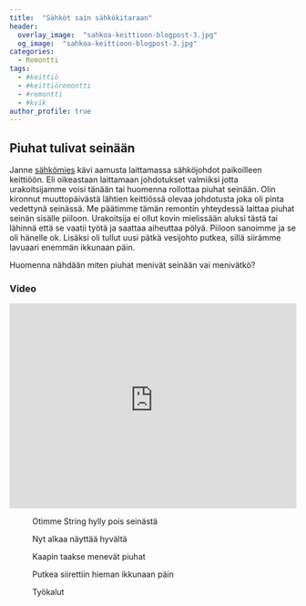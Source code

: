 ```yaml
---
title:  "Sähköt sain sähkökitaraan"
header:
  overlay_image:  "sahkoa-keittioon-blogpost-3.jpg"
  og_image:  "sahkoa-keittioon-blogpost-3.jpg"
categories: 
  - Remontti
tags:
  - #keittiö
  - #keittiöremontti
  - #remontti
  - #kvik
author_profile: true
---
```


## Piuhat tulivat seinään

Janne [sähkömies][sahkomies] kävi aamusta laittamassa sähköjohdot paikoilleen keittiöön.
Eli oikeastaan laittamaan johdotukset valmiiksi jotta urakoitsijamme voisi tänään tai huomenna roilottaa piuhat seinään.
Olin kironnut muuttopäivästä lähtien keittiössä olevaa johdotusta joka oli pinta vedettynä seinässä. Me päätimme tämän remontin yhteydessä 
laittaa piuhat seinän sisälle piiloon. Urakoitsija ei ollut kovin mielissään aluksi tästä tai lähinnä että se vaatii työtä ja saattaa aiheuttaa pölyä.
Piiloon sanoimme ja se oli hänelle ok. Lisäksi oli tullut uusi pätkä vesijohto putkea, sillä siirämme lavuaari enemmän ikkunaan päin.

Huomenna nähdään miten piuhat menivät seinään vai menivätkö? 

### Video

<iframe width="100%" height="360" src="https://www.youtube-nocookie.com/embed/T3i8b8_8pGo?controls=0&amp;showinfo=0" frameborder="0" allowfullscreen></iframe>

<figure class="align-center">
  <img src="{{ site.url }}{{ site.baseurl }}/images/sahkoa-keittioon-blogpost.jpg" alt="">
  <figcaption>Otimme String hylly pois seinästä</figcaption>
</figure> 

<figure class="align-center">
  <img src="{{ site.url }}{{ site.baseurl }}/images/sahkoa-keittioon-blogpost-2.jpg" alt="">
  <figcaption>Nyt alkaa näyttää hyvältä</figcaption>
</figure> 

<figure class="align-center">
  <img src="{{ site.url }}{{ site.baseurl }}/images/sahkoa-keittioon-blogpost-3.jpg" alt="">
  <figcaption>Kaapin taakse menevät piuhat</figcaption>
</figure> 

<figure class="align-center">
  <img src="{{ site.url }}{{ site.baseurl }}/images/sahkoa-keittioon-blogpost-4.jpg" alt="">
  <figcaption>Putkea siirettiin hieman ikkunaan päin</figcaption>
</figure>  

<figure class="align-center">
  <img src="{{ site.url }}{{ site.baseurl }}/images/sahkoa-keittioon-blogpost-6.jpg" alt="">
  <figcaption>Työkalut</figcaption>
</figure> 

[kvik-keittio]: http://www.kvik.fi
[abl-laatat]: http://www.abl.fi
[sahkomies]: http://www.helsingintalotekniikka.fi/
